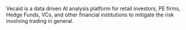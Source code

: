 Vecaid is a data driven AI analysis platform for retail investors, PE firms, Hedge Funds, VCs, and other financial institutions to mitigate the risk involving trading in general. 
